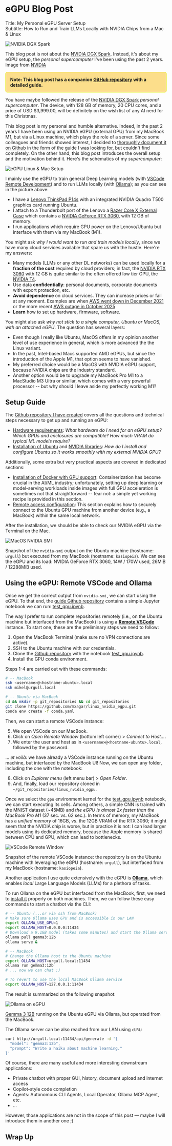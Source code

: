 # eGPU Blog Post

<!--
# Log in/out to Docker Hub
docker logout
docker login

# Pull the official image (first time)
docker pull excalidraw/excalidraw

# Start app
docker run --rm -dit --name excalidraw -p 5000:80 excalidraw/excalidraw:latest
# Open browser at http://localhost:5000

# Stop
docker stop excalidraw
docker rm excalidraw
docker ps
-->

Title: My Personal eGPU Server Setup  
Subtitle: How to Run and Train LLMs Locally with NVIDIA Chips from a Mac & Linux 

![NVIDIA DGX Spark](./assets/workstation-dgx-spark-nvidia.jpg)

This blog post is not about the [NVIDIA DGX Spark](https://www.nvidia.com/en-us/products/workstations/dgx-spark/). Instead, it's about my eGPU setup, the *personal supercomputer* I've been using the past 2 years. Image from [NVIDIA](https://nvidianews.nvidia.com/news/nvidia-dgx-spark-arrives-for-worlds-ai-developers)

<div style="border: 1px solid #e4f312ff; background-color: #fcd361b9; padding: 1em; border-radius: 6px;">
<strong>
Note: This blog post has a companion
<a href="https://github.com/mxagar/linux_nvidia_egpu">GitHub repository</a>
with a detailed guide.
</strong>
</div>

You have maybe followed the release of the [NVIDIA DGX Spark](https://www.nvidia.com/en-us/products/workstations/dgx-spark/) *personal supercomputer*. The device, with 128 GB of memory, 20 CPU cores, and a price of USD $3,999.00, will be definitely on the wish list of any AI nerd for this Christmas.

This blog post is my personal and humble alternative. Indeed, in the past 2 years I have been using an NVIDIA eGPU (external GPU) from my MacBook M1, but via a Linux machine, which plays the role of a server. Since some colleagues and friends showed interest, I decided to [thoroughly document it on Github](https://github.com/mxagar/linux_nvidia_egpu) in the form of the guide I was looking for, but couldn't find completely. On the other hand, this blog post introduces the overall setup and the motivation behind it. Here's the schematics of my *supercomputer*:

![eGPU Linux & Mac Setup](./assets/egpu_linux.png)

I mainly use the eGPU to train general Deep Learning models (with [VSCode Remote Development](https://code.visualstudio.com/docs/remote/ssh)) and to run LLMs locally (with [Ollama](https://ollama.com/)); as you can see in the picture above:

- I have a [Lenovo ThinkPad P14s](https://www.lenovo.com/gb/en/p/laptops/thinkpad/thinkpadp/p14s-amd-g1/22wsp144sa1) with an integrated NVIDIA Quadro T500 graphics card running Ubuntu.
- I attach to a Thunderbolt port of the Lenovo a [Razer Core X External Case](https://www.razer.com/mena-en/gaming-laptops/razer-core-x) which contains a [NVIDIA GeForce RTX 3060](https://www.gigabyte.com/Graphics-Card/GV-N3060GAMING-OC-12GD-rev-20), with 12 GB of memory.
- I run applications which require GPU power on the Lenovo/Ubuntu but interface with them via my MacBook (M1).

You might ask *why I would want to run and train models locally*, since we have many cloud services available that spare us with the hustle. Here're my answers:

- Many models (LLMs or any other DL networks) can be used locally for a **fraction of the cost** required by cloud providers; in fact, the [NVIDIA RTX 3060](https://www.nvidia.com/en-us/geforce/graphics-cards/30-series/rtx-3060-3060ti/) with 12 GB is quite similar to the often offered low tier GPU, the [NVIDIA T4](https://www.nvidia.com/en-us/data-center/tesla-t4/).
- <elaborate> Use data **confidentially**: personal documents, corporate documents with export protection, etc. </elaborate>
- <elaborate> **Avoid dependence** on cloud services. They can increase prices or fail at any moment. Examples are when [AWS went down in December 2021](https://techcrunch.com/2021/12/07/amazon-web-services-went-down-and-took-a-bunch-of-the-internet-with-it/) or the more recent [AWS outage in October 2025](https://www.wired.com/story/what-that-huge-aws-outage-reveals-about-the-internet/) </elaborate>
- <elaborate> **Learn** how to set up hardware, firmware, software. </elaborate>

You might also ask *why not stick to a single computer, Ubuntu or MacOS, with an attached eGPU*. The question has several layers:

- Even though I really like Ubuntu, MacOS offers in my opinion another level of use experience in general, which is more advanced the the Linux variant.
- In the past, Intel-based Macs supported AMD eGPUs, but since the introduction of the Apple M1, that option seems to have vanished. 
- My preferred choice would be a MacOS with NVIDIA eGPU support, because NVIDIA chips are the industry standard.
- Another option would be to upgrade my MacBook Pro M1 to a MacStudio M3 Ultra or similar, which comes with a very powerful processor -- but why should I leave aside my perfectly working M1?

## Setup Guide

The [Github repository I have created](https://github.com/mxagar/linux_nvidia_egpu) covers all the questions and technical steps necessary to get up and running an eGPU:

- [Hardware requirements](https://github.com/mxagar/linux_nvidia_egpu/tree/main?tab=readme-ov-file#step-0-hardware-requirements): *What hardware do I need for an eGPU setup? Which GPUs and enclosures are compatible? How much VRAM do typical ML models require?*
- [Installation of Ubuntu](https://github.com/mxagar/linux_nvidia_egpu/tree/main?tab=readme-ov-file#step-1-install-ubuntu) and [NVIDIA libraries](https://github.com/mxagar/linux_nvidia_egpu/tree/main?tab=readme-ov-file#step-3-install-and-configure-nvidia-and-gpu-related-libraries): *How do I install and configure Ubuntu so it works smoothly with my external NVIDIA GPU?*

Additionally, some extra but very practical aspects are covered in dedicated sections:

- [Installation of Docker with GPU support](https://github.com/mxagar/linux_nvidia_egpu/tree/main?tab=readme-ov-file#step-5-install-docker-with-nvidia-gpu-support): Containerization has become crucial in the AI/ML industry; unfortunately, setting up deep learning or model-serving workloads inside images with full GPU acceleration is sometimes not that straightforward -- fear not: a simple yet working recipe is provided in this section.
- [Remote access configuration](https://github.com/mxagar/linux_nvidia_egpu/tree/main?tab=readme-ov-file#step-6-remote-access-configuration): This section explains how to securely connect to the Ubuntu GPU machine from another device (e.g., a MacBook) within the same local network.

After the installation, we should be able to check our NVIDIA eGPU via the Terminal on the Mac.

![MacOS NVIDIA SMI](./assets/mac_nvidia_smi.png)

Snapshot of the `nvidia-smi` output on the Ubuntu machine (hostname: `urgull`) but executed from my MacBook (hostname: `kasiopeia`). We can see the eGPU and its load: NVIDIA GeForce RTX 3060, 14W / 170W used, 26MiB / 12288MiB used.

## Using the eGPU: Remote VSCode and Ollama

Once we get the correct output from `nvidia-smi`, we can start using the eGPU. To that end, the [guide Github repository](https://github.com/mxagar/linux_nvidia_egpu) contains a simple Jupyter notebook we can run: [test_gpu.ipynb](https://github.com/mxagar/linux_nvidia_egpu/blob/main/test_gpu.ipynb).

The way I prefer to run complete repositories remotely (i.e., on the Ubuntu machine but interfaced from the MacBook) is using a [**Remote VSCode**](https://code.visualstudio.com/docs/remote/ssh) instance. To start one, these are the preliminary steps we need to follow:

1. Open the MacBook Terminal (make sure no VPN connections are active).
2. SSH to the Ubuntu machine with our credentials.
3. Clone the [Github repository](https://github.com/mxagar/linux_nvidia_egpu) with the notebook [test_gpu.ipynb](https://github.com/mxagar/linux_nvidia_egpu/blob/main/test_gpu.ipynb).
4. Install the GPU conda environment.

Steps 1-4 are carried out with these commands:

```bash
# -- MacBook
ssh <username>@<hostname-ubuntu>.local
ssh mikel@urgull.local

# -- Ubuntu via MacBook
cd && mkdir -p git_repositories && cd git_repositories
git clone https://github.com/mxagar/linux_nvidia_egpu.git
conda env create -f conda.yaml
```

Then, we can start a remote VSCode instance:

5. We open VSCode on our MacBook.
6. Click on *Open Remote Window* (bottom left corner) > *Connect to Host...*.
7. We enter the user and host as in `<username>@<hostname-ubuntu>.local`, followed by the password.

... *et voilà*: we have already a VSCode instance running on the Ubuntu machine, but interfaced by the MacBook UI! Now, we can open any folder, including the one with the notebook:

8. Click on *Explorer menu* (left menu bar) > *Open Folder*.
9. And, finally, load our repository cloned in `~/git_repositories/linux_nvidia_egpu`.

Once we select the `gpu` environment kernel for the [test_gpu.ipynb](https://github.com/mxagar/linux_nvidia_egpu/blob/main/test_gpu.ipynb) notebook, we can start executing its cells. Among others, a simple CNN is trained with the MNIST dataset (~45MB) and *the eGPU is almost 2x faster than the MacBook Pro M1* (37 sec. vs. 62 sec.). In terms of memory, my MacBook has a *unified memory* of 16GB, vs. the 12GB VRAM of the RTX 3060; it might seem that the NVIDIA chip is worse, but in practice it is not: I can load larger models using its dedicated memory, because the Apple memory is shared between CPU and GPU, which can lead to bottlenecks.

![VSCode Remote Window](./assets/mac_ubuntu_egpu_vscode.png)

Snapshot of the remote VSCode instance: the repository is on the Ubuntu machine with leveraging the eGPU (hostname: `urgull`), but interfaced from my MacBook (hostname: `kasiopeia`).

<p align="center"── ◆ ──</p>

Another application I use quite extensively with the eGPU is [**Ollama**](https://ollama.com/), which enables *local* Large Language Models (LLMs) for a plethora of tasks.

To run Ollama on the eGPU but interfaced from the MacBook, first, we need to [install it](https://github.com/mxagar/linux_nvidia_egpu?tab=readme-ov-file#ollama-server-use-ollama-llms-running-on-the-gpu-ubuntu-but-from-another-machine) properly on both machines. Then, we can follow these easy commands to start a chatbot via the CLI:

```bash
# -- Ubuntu (...or via ssh from MacBook)
# Make sure Ollama uses GPU and is accessible in our LAN
export OLLAMA_USE_GPU=1
export OLLAMA_HOST=0.0.0.0:11434
# Download a 9.1GB model (takes some minutes) and start the Ollama server
ollama pull gemma3:12b
ollama serve &

# -- MacBook
# Change the Ollama host to the Ubuntu machine
export OLLAMA_HOST=urgull.local:11434
ollama run gemma3:12b
# ... now we can chat :)

# To revert to use the local MacBook Ollama service
export OLLAMA_HOST=127.0.0.1:11434
```

The result is summarized on the following snapshot:

![Ollama on eGPU](./assets/mac_ubuntu_egpu_ollama.png)

[Gemma 3 12B](https://deepmind.google/models/gemma/gemma-3/) running on the Ubuntu eGPU via Ollama, but operated from the MacBook.

The Ollama server can be also reached from our LAN using `cURL`:

```bash
curl http://urgull.local:11434/api/generate -d '{
  "model": "gemma3:12b",
  "prompt": "Write a haiku about machine learning."
}'
```

Of course, there are many useful and more interesting downstream applications:

- Private chatbot with proper GUI, history, document upload and internet access
- Copilot-style code completion
- Agents: Autonomous CLI Agents, Local Operator, Ollama MCP Agent, etc.
- ...

However, those applications are not in the scope of this post &mdash; maybe I will introduce them in another one ;)

## Wrap Up



